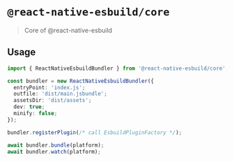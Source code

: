 # `@react-native-esbuild/core`

> Core of @react-native-esbuild

## Usage

```ts
import { ReactNativeEsbuildBundler } from '@react-native-esbuild/core';

const bundler = new ReactNativeEsbuildBundler({
  entryPoint: 'index.js';
  outfile: 'dist/main.jsbundle';
  assetsDir: 'dist/assets';
  dev: true;
  minify: false;
});

bundler.registerPlugin(/* call EsbuildPluginFactory */);

await bundler.bundle(platform);
await bundler.watch(platform);
```
